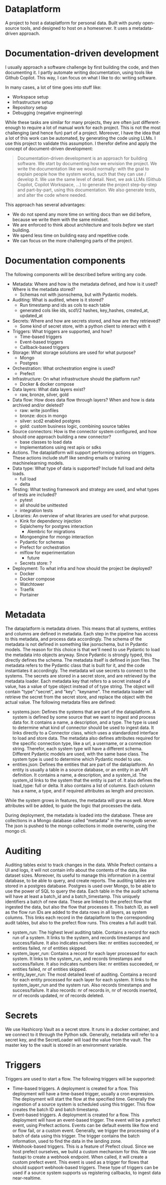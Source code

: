 # Dataplatform
A project to host a dataplatform for personal data. Built with purely open-source tools, and designed to host on a homeserver. It uses a metadata-driven approach. 

# Documentation-driven development
I usually approach a software challenge by first building the code, and then documenting it. I partly automate writing documentation, using tools like Github Copilot. This way, I can focus on what I like to do: writing software.

In many cases, a lot of time goes into stuff like:
- Workspace setup
- Infrastructure setup
- Repository setup
- Debugging (negative engineering)

While these tasks are similar for many projects, they are often just different-enough to require a lot of manual work for each project. This is not the most challenging (and hence fun) part of a project. Moreover, I have the idea that a lot of this work can be automated, by generating the code using LLMs. I use this project to validate this assumption. I therefor define and apply the concept of document-driven development:

> Documentation-driven development is an approach for building software. We start by documenting how we envision the project. We write the documentation like we would normally: with the goal to explain people how the system works, such that they can use / develop it. We use the same level of detail. Next, we ask LLMs (Github Copilot, Copilot Workspace, ...) to generate the project step-by-step and part-by-part, using this documentation. We also generate tests, and alter the code where needed. 

This approach has several advantages:
- We do not spend any more time on writing docs than we did before, because we write them with the same mindset.
- We are enforced to think about architecture and tools _before_ we start building. 
- We spend less time on building easy and repetitive code.
- We can focus on the more challenging parts of the project.

# Documentation components
The following components will be described before writing any code. 
- Metadata: Where and how is the metadata defined, and how is it used? Where is the metadata stored?
  - Schemas not with jsonschema, but with Pydantic models.
- Auditing: What is audited, where is it stored?
  - Run timestamp and ids as cols to each table
  - generated cols like ids, scd1/2 hashes, key_hashes, created_at, updated_at
- Secrets: Where and how are secrets stored, and how are they retrieved?
  - Some kind of secret store, with a python client to interact with it
- Triggers: What triggers are supported, and how?
  - Time-based triggers
  - Event-based triggers
  - Callback-based triggers
- Storage: What storage solutions are used for what purpose?
  - Mongo
  - Postgres
- Orchestration: What orchestration engine is used?
  - Prefect
- Infrastructure: On what infrastructure should the platform run?
  - Docker & docker compose
- Data layers: What data layers exist?
  - raw, bronze, silver, gold
- Data flow: How does data flow through layers? When and how is data archived and/or deleted?
  - raw: write jsonfiles
  - bronze: docs in mongo
  - silver: scd2 enabled postgres
  - gold: custom business logic, combining source tables
- Source connectors: How is the connector system configured, and how should one approach building a new connector?
  - base classes to load data
  - Implementations using rest apis or sdks
- Actions. The dataplatform will support performing actions on triggers. These actions include stuff like sending emails or training machinelearning models. 
- Data type: What type of data is supported? Include full load and delta loads.
  - full load
  - delta
- Testing: What testing framework and strategy are used, and what types of tests are included?
  - pytest
  - all should be unittested
  - integration tests
- Libraries: An overview of what libraries are used for what purpose.
  - Kink for dependency injection
  - Sqlalchemy for postgres interaction
    - Alembric for migrations
  - Mongoengine for mongo interaction
  - Pydantic for schemas
  - Prefect for orchestration
  - mlflow for experimentation
    - future
  - Secrets store: ?
- Deployment: To what infra and how should the project be deployed?
    - Docker
    - Docker compose
    - Watchtower
    - Traefik
    - Portainer

# Metadata
The dataplatform is metadata driven. This means that all systems, entities and columns are defined in metadata. Each step in the pipeline has access to this metadata, and process data accordingly. The schema of the metadata is not defined in something like jsonschema, but in Pydantic models. The reason for this choice is that we'll need to use Pydantic to load the metadata into objects anyway. Since Pydantic is strongly typed, this directly defines the schema. The metadata itself is defined in json files. The metadata refers to the Pydantic class that is built for it, and the code instantiates it accordingly. The metadata wil use secrets to connect to the systems. The secrets are stored in a secret store, and are retrieved by the metadata loader. Each metadata key that refers to a secret instead of a value, has a value of type object instead of of type string. The object will contain "type":"secret", and "key": "keyname". The metadata loader will retrieve the secret from the secret store, and replace the object with the actual value. The following metadata files are defined:
- systems.json: Defines the systems that are part of the dataplatform. A system is defined by some source that we want to ingest and process data for. It contains a name, a description, and a type. The type is used to determine what kind of connector should be used to ingest data. It links directly to a Connector class, which uses a standardized interface to load and store data. The metadata also defines attributes required for the specific connection type, like a url, a username, or a connection string. Therefor, each system type will have a different schema. Different Pydantic models are used, with the same base class. The system type is used to determine which Pydantic model to use. 
- entities.json: Defines the entities that are part of the dataplatform. An entity is usually a table in a source database, or an entity in an API definition. It contains a name, a description, and a system_id. The system_id links to the system that the entity is part of. It also defines the load_type: full or delta. It also contains a list of columns. Each column has a name, a type, and if required attributes as length and precision. 

While the system grows in features, the metadata will grow as well. More attributes will be added, to guide the logic that processes the data.

During deployment, the metadata is loaded into the database. These are collections in a Mongo database called "metadata" in the mongodb server. The json is pushed to the mongo collections in mode overwrite, using the mongo cli. 

# Auditing
Auditing tables exist to track changes in the data. While Prefect contains a UI and logs, it will not contain info about the contents of the data, like dataset sizes. Moreover, its useful to manage this information in a central database, to be able to query, and create reports. The auditing tables are stored in a postgres database. Postgres is used over Mongo, to be able to use the power of SQL to query the data. Each table in the the audit schema will have at least a batch_id and a batch_timestamp. This uniquely identifiers a batch of new data. These are linked to the prefect flow that ingested the data, but also the flow that processes it. This batch ID, as well as the flow run IDs are added to the data rows in all layers, as system columns. This links each record in the dataplatform to the corresponding audit tables, but also to the prefect flow runs. This creates a full audit trail. 
- system_run: The highest level auditing table. Contains a record for each run of a system. It links to the system, and records timestamps and success/failure. It also indicates numbers like: nr entities succeeded, nr entities failed, nr of entities skipped. 
- system_layer_run: Contains a record for each layer processed for each system. It links to the system_run, and records timestamps and success/failure. It also indicates numbers like: nr entities succeeded, nr entities failed, nr of entities skipped.
- entity_layer_run: The most detailed level of auditing. Contains a record for each entity processed for each layer for each system. It links to the system_layer_run and the system run. Also records timestamps and success/failure. It also records: nr of records in, nr of records inserted, nr of records updated, nr of records deleted.

# Secrets
We use Hashicorp Vault as a secret store. It runs in a docker container, and we connect to it through the Python sdk. Generally, metadata will refer to a secret key, and the SecretLoader will load the value from the vault. The master key to the vault is stored in an environment variable.

# Triggers
Triggers are used to start a flow. The following triggers will be supported:
- Time-based triggers. A deployment is created for a flow. This deployment will have a time-based trigger, usually a cron expression. The deployment will start the flow at the specified time. Generally the ingestion of a source system is scheduled using this trigger. This flow creates the batch ID and batch timestamp.
- Event-based triggers. A deployment is created for a flow. This deployment will have an event-based trigger. The event will be a prefect event, using Prefect actions. Events can be default events like flow end or flow fail, or a custom event. Generally, we trigger the processing of a batch of data using this trigger. The trigger contains the batch information, used to find the data in the landing zone. 
- Webhook-based triggers. This is a feature of Prefect cloud. Since we host prefect ourselves, we build a custom mechanism for this. We use fastapi to create a webhook endpoint. When called, it will create a custom prefect event. This event is used as a trigger for flows that should support webhook-based triggers. These type of triggers can be used if a source system supports us registering callbacks, to ingest data near-realtime.